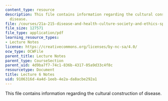 ```yaml
---
content_type: resource
description: This file contains information regarding the cultural construction of
  disease.
file: /courses/21a-215-disease-and-health-culture-society-and-ethics-spring-2012/9106316d4a4d1eeb4e2ada8acbe292a1_MIT21A_215S12_lecture_06.pdf
file_size: 127571
file_type: application/pdf
learning_resource_types:
- Lecture Notes
license: https://creativecommons.org/licenses/by-nc-sa/4.0/
ocw_type: OCWFile
parent_title: Lecture Notes
parent_type: CourseSection
parent_uid: 4d9ba7f7-74c1-836b-4317-05a9d33c4f8c
resourcetype: Document
title: Lecture 6 Notes
uid: 9106316d-4a4d-1eeb-4e2a-da8acbe292a1
---
```

This file contains information regarding the cultural construction of disease.